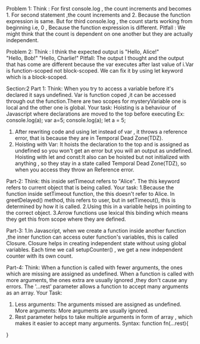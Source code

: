 Problem 1:
Think : For first console.log , the count increments and becomes 1.
For second statement ,the count increments and 2. Because the function expression is same.
But for third console.log , the count starts working from beginning i.e, 0 , Because the function expression is different.
Pitfall : We might think that the count is dependent on one another but they are actually independent.

Problem 2:
Think : I think the expected output is "Hello, Alice!"  
"Hello, Bob!" 
"Hello, Charlie!"
Pitfall: The output I thought and the output that has come are different because the var executes after last value of i.Var is function-scoped not block-scoped. We can fix it by using let keyword which is a block-scoped.


Section:2 
Part 1:
Think: When you try to access a variable before it's declared it says undefined. Var is function coped ,it can be accessed through out the function.There are two scopes for mysteryVariable one is local and the other one is global.
Your task:
Hoisting is a behaviour of Javascript where declarations are moved to the top before executing
Ex:
console.log(a);
var a=5;
console.log(a);
let a = 5;
1. After rewriting code and using let instead of var , it throws a reference error, that is because they are in Temporal Dead Zone(TDZ).
2. Hoisting with Var: It hoists the declaration to the top and is assigned as undefined so you won't get an error but you will an output as undefined.
Hoisting with let and const:It also can be hoisted but not initialized with anything , so they stay in a state called Temporal Dead Zone(TDZ), so when you access they throw an Reference error.

Part-2:
Think: this inside setTimeout refers to "Alice". The this keyword refers to current object that is being called.
Your task:
1.Because the function inside setTimeout function, the this doesn't refer to Alice. In greetDelayed() method, this refers to user, but in setTimeout(), this is determined by how it is called.
2.Using this in a variable helps in pointing to the correct object.
3.Arrow functions use lexical this binding which means they get this from scope where they are defined.

Part-3:
1.In Javascript, when we create a function inside another function ,the inner function can access outer function's variables, this is called Closure.
Closure helps in creating independent state without using global variables. Each time we call setupCounter() , we get a new independent counter with its own count.


Part-4:
Think: When a function is called with fewer arguments, the ones which are missing are assigned as undefined.
When a function is called with more arguments, the ones extra are usually ignored ,they don't cause any errors.
The '...rest' parameter allows a function to accept many arguments as an array.
Your Task:
1. Less arguments: The arguments missed are assigned as undefined.
More arguments: More arguments are usually ignored.
2. Rest parameter helps to take multiple arguments in form of array , which makes it easier to accept many arguments.
Syntax: function fn(...rest){
    <!-- array of arguments -->
}

